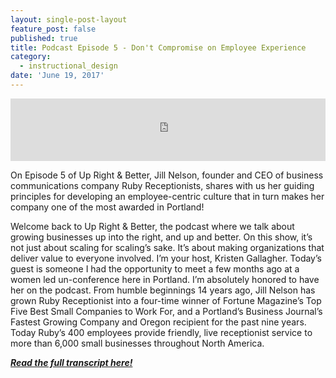 ```yaml
---
layout: single-post-layout
feature_post: false
published: true
title: Podcast Episode 5 - Don't Compromise on Employee Experience
category:
  - instructional_design
date: 'June 19, 2017'
---
```

<iframe src="https://www.podbean.com/media/player/759hx-6c0e6e?from=yiiadmin&skin=1&btn-skin=104&share=1&fonts=Helvetica&auto=0&download=0&rtl=0" height="100" width="100%" frameborder="0" scrolling="no" data-name="pb-iframe-player"></iframe>

On Episode 5 of Up Right & Better, Jill Nelson, founder and CEO of business communications company Ruby Receptionists, shares with us her guiding principles for developing an employee-centric culture that in turn makes her company one of the most awarded in Portland!

Welcome back to Up Right & Better, the podcast where we talk about growing businesses up into the right, and up and better. On this show, it’s not just about scaling for scaling’s sake. It’s about making organizations that deliver value to everyone involved. I’m your host, Kristen Gallagher. Today’s guest is someone I had the opportunity to meet a few months ago at a women led un-conference here in Portland. I’m absolutely honored to have her on the podcast. From humble beginnings 14 years ago, Jill Nelson has grown Ruby Receptionist into a four-time winner of Fortune Magazine’s Top Five Best Small Companies to Work For, and a Portland’s Business Journal’s Fastest Growing Company and Oregon recipient for the past nine years. Today Ruby’s 400 employees provide friendly, live receptionist service to more than 6,000 small businesses throughout North America.

_**[Read the full transcript here!](http://www.uprightandbetter.com/episode5/)**_
